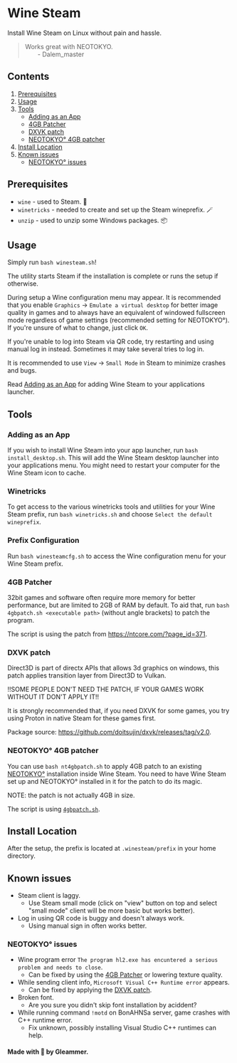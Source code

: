 # Wine Steam

Install Wine Steam on Linux without pain and hassle.

> Works great with NEOTOKYO.
> <br>&emsp;&emsp;- Dalem_master

## Contents
1. [Prerequisites](#prerequisites)
2. [Usage](#usage)
3. [Tools](#tools)
   - [Adding as an App](#adding-as-an-app)
   - [4GB Patcher](#4gb-patcher)
   - [DXVK  patch](#dxvk-patch)
   - [NEOTOKYO° 4GB patcher](#neotokyo-4gb-patcher)
3. [Install Location](#install-location)
4. [Known issues](#known-issues)
   - [NEOTOKYO° issues](#neotokyo-issues)

## Prerequisites

- `wine` - used to Steam. 💨
- `winetricks` - needed to create and set up the Steam wineprefix. 🪄
- `unzip` - used to unzip some Windows packages. 📦

## Usage

Simply run `bash winesteam.sh`!

The utility starts Steam if the installation is complete or runs the setup if otherwise.

During setup a Wine configuration menu may appear. It is recommended that you enable `Graphics` -> `Emulate a virtual desktop` for better image quality in games and to always have an equivalent of windowed fullscreen mode regardless of game settings (recommended setting for NEOTOKYO°). If you're unsure of what to change, just click `OK`.

If you're unable to log into Steam via QR code, try restarting and using manual log in instead. Sometimes it may take several tries to log in.

It is recommended to use `View` -> `Small Mode` in Steam to minimize crashes and bugs.

Read [Adding as an App](#adding-as-an-app) for adding Wine Steam to your applications launcher.

## Tools

### Adding as an App

If you wish to install Wine Steam into your app launcher, run `bash install_desktop.sh`. This will add the Wine Steam desktop launcher into your applications menu. You might need to restart your computer for the Wine Steam icon to cache.

### Winetricks

To get access to the various winetricks tools and utilities for your Wine Steam prefix, run `bash winetricks.sh` and choose `Select the default wineprefix`.

### Prefix Configuration

Run `bash winesteamcfg.sh` to access the Wine configuration menu for your Wine Steam prefix.

### 4GB Patcher

32bit games and software often require more memory for better performance, but are limited to 2GB of RAM by default. To aid that, run `bash 4gbpatch.sh <executable path>` (without angle brackets) to patch the program.

The script is using the patch from https://ntcore.com/?page_id=371.

### DXVK patch

Direct3D is part of directx APIs that allows 3d graphics on windows, this patch applies transition layer from Direct3D to Vulkan.

!!SOME PEOPLE DON'T NEED THE PATCH, IF YOUR GAMES WORK WITHOUT IT DON'T APPLY IT!!

It is strongly recommended that, if you need DXVK for some games, you try using Proton in native Steam for these games first.

Package source: https://github.com/doitsujin/dxvk/releases/tag/v2.0.

### NEOTOKYO° 4GB patcher

You can use `bash nt4gbpatch.sh` to apply 4GB patch to an existing [NEOTOKYO°](https://store.steampowered.com/app/244630/NEOTOKYO/) installation inside Wine Steam. You need to have Wine Steam set up and NEOTOKYO° installed in it for the patch to do its magic.

NOTE: the patch is not actually 4GB in size.

The script is using [`4gbpatch.sh`](#4gb-patcher).

## Install Location

After the setup, the prefix is located at `.winesteam/prefix` in your home directory.

## Known issues

- Steam client is laggy.
   - Use Steam small mode (click on "view" button on top and select "small mode" client will be more basic but works better).
- Log in using QR code is buggy and doesn't always work.
   - Using manual sign in often works better.

### NEOTOKYO° issues
- Wine program error `The program hl2.exe has encuntered a serious problem and needs to close`.
   - Can be fixed by using the [4GB Patcher](#4gb-patcher) or lowering texture quality.
- While sending client info, `Microsoft Visual C++ Runtime error` appears.
   - Can be fixed by applying the [DXVK patch](#dxvk-patch).
- Broken font.
   - Are you sure you didn't skip font installation by aciddent?
- While running command `!motd` on BonAHNSa server, game crashes with C++ runtime error.
   - Fix unknown, possibly installing Visual Studio C++ runtimes can help.

#### Made with 💜 by Gleammer.
